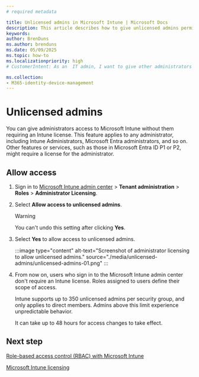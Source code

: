 ```yaml
---
# required metadata

title: Unlicensed admins in Microsoft Intune | Microsoft Docs
description: This article describes how to give unlicensed admins permissions to access Intune.
keywords:
author: BrenDuns
ms.author: brenduns
ms.date: 05/09/2025
ms.topic: how-to
ms.localizationpriority: high
# CustomerIntent: As an  IT admin, I want to give other administrators access to Microsoft Intune without them requiring an Intune license so that right admins have the correct access.

ms.collection:
- M365-identity-device-management
---
```


# Unlicensed admins

You can give administrators access to Microsoft Intune without them requiring an Intune license. This feature applies to any administrator, including Intune Administrators, Microsoft Entra administrators, and so on. Other features or services, such as those in Microsoft Entra ID P1 or P2, might require a license for the administrator.

## Allow access

1. Sign in to [Microsoft Intune admin center](https://go.microsoft.com/fwlink/?linkid=2109431) > **Tenant administration** > **Roles** > **Administrator Licensing**.
2. Select **Allow access to unlicensed admins**.

    > [!WARNING]
    > You can't undo this setting after clicking **Yes**.

3. Select **Yes** to allow access to unlicensed admins.

    :::image type="content" alt-text="Screenshot of administrator licensing to allow unlicensed admins." source="./media/unlicensed-admins/unlicensed-admins-01.png" :::

4. From now on, users who sign in to the Microsoft Intune admin center don't require an Intune license. Roles assigned to users define their scope of access.

   Intune supports up to 350 unlicensed admins per security group, and only applies to direct members. Admins above this limit experience unpredictable behavior.

   It can take up to 48 hours for access changes to take effect.

## Next step

[Role-based access control (RBAC) with Microsoft Intune](role-based-access-control.md)

[Microsoft Intune licensing](licenses.md)
